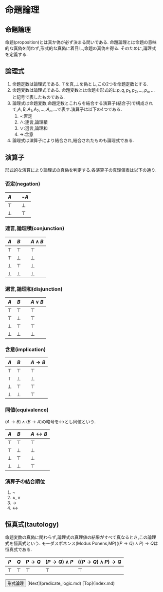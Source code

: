 <script type="text/x-mathjax-config">MathJax.Hub.Config({tex2jax:{inlineMath:[['\$','\$'],['\\(','\\)']],processEscapes:true},CommonHTML: {matchFontHeight:false}});</script>
<script type="text/javascript" async src="https://cdnjs.cloudflare.com/ajax/libs/mathjax/2.7.1/MathJax.js?config=TeX-MML-AM_CHTML"></script>

# 命題論理
##  命題論理
命題(proposition)とは真か偽が必ず決まる問いである.
命題論理とは命題の意味的な真偽を問わず,形式的な真偽に着目し,命題の真偽を得る.
そのために,論理式を定義する.

## 論理式
1. 命題定数は論理式である. $\top$を真,$\bot$を偽とし,この2つを命題定数とする.
1. 命題変数は論理式である. 命題変数とは命題を形式的に$p,q,p_1,p_2,\dots,p_n,\dots$と記号で表したものである.
1. 論理式は命題変数,命題定数とこれらを結合する演算子(結合子)で構成されて,$A,B,A_1,A_2,\dots,A_n,\dots$で表す.演算子は以下の4つである.
   1. $\lnot$:否定
   1. $\land$:連言,論理積
   1. $\lor$:選言,論理和
   1. $\to$:含意
1. 論理式は演算子により結合され,結合されたものも論理式である.

## 演算子
形式的な演算により論理式の真偽を判定する.各演算子の真理値表は以下の通り.

### 否定(negation)

|$A$||$\lnot A$|
|----|----|----|
|$\top$||$\bot$|
|$\bot$||$\top$|

### 連言,論理積(conjunction)

|$A$|$B$||$A \land B$|
|---|---|---|---|
|$\top$|$\top$||$\top$|
|$\top$|$\bot$||$\bot$|
|$\bot$|$\top$||$\bot$|
|$\bot$|$\bot$||$\bot$|

### 選言,論理和(disjunction)

|$A$|$B$||$A \lor B$|
|---|---|---|---|
|$\top$|$\top$||$\top$|
|$\top$|$\bot$||$\top$|
|$\bot$|$\top$||$\top$|
|$\bot$|$\bot$||$\bot$|

### 含意(implication)

|$A$|$B$||$A \to B$|
|---|---|---|---|
|$\top$|$\top$||$\top$|
|$\top$|$\bot$||$\bot$|
|$\bot$|$\top$||$\top$|
|$\bot$|$\bot$||$\top$|

### 同値(equivalence)

$(A \to B) \land (B \to A)$の略号を$\leftrightarrow$とし同値という.

|$A$|$B$||$A \leftrightarrow B$|
|---|---|---|---|
|$\top$|$\top$||$\top$|
|$\top$|$\bot$||$\bot$|
|$\bot$|$\top$||$\bot$|
|$\bot$|$\bot$||$\top$|

### 演算子の結合順位

1. $\lnot$
1. $\land,\lor$
1. $\to$
1. $\leftrightarrow$

## 恒真式(tautology)
命題変数の真偽に関わらず,論理式の真理値の結果がすべて真なるとき,この論理式を恒真式という.
モーダスポネンス(Modus Ponens,MP)$((P \to Q) \land P) \to Q$は恒真式である.

|$P$|$Q$|$P \to Q$|$(P \to Q) \land P$|$((P \to Q) \land P) \to Q$|
|---|---|---|---|---|
|$\top$|$\top$|$\top$|$\top$|$\top$|

<input type="button" onclick="location.href='https://seisyuu-hantatsushi.github.io/axiomatic_set_theory/#%E5%BD%A2%E5%BC%8F%E8%AB%96%E7%90%86'" value="形式論理">
[Next](predicate_logic.md)
[Top](index.md)
